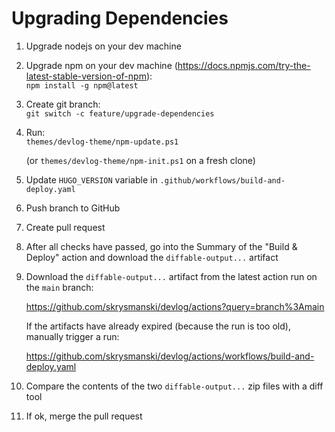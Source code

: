 # Upgrading Dependencies

1. Upgrade nodejs on your dev machine
1. Upgrade npm on your dev machine (<https://docs.npmjs.com/try-the-latest-stable-version-of-npm>): \
   `npm install -g npm@latest`
1. Create git branch: \
   `git switch -c feature/upgrade-dependencies`
1. Run: \
   `themes/devlog-theme/npm-update.ps1`

   (or `themes/devlog-theme/npm-init.ps1` on a fresh clone)
1. Update `HUGO_VERSION` variable in `.github/workflows/build-and-deploy.yaml`
1. Push branch to GitHub
1. Create pull request
1. After all checks have passed, go into the Summary of the "Build & Deploy" action and download the `diffable-output...` artifact
1. Download the `diffable-output...` artifact from the latest action run on the `main` branch:

   <https://github.com/skrysmanski/devlog/actions?query=branch%3Amain>

   If the artifacts have already expired (because the run is too old), manually trigger a run:

   <https://github.com/skrysmanski/devlog/actions/workflows/build-and-deploy.yaml>
1. Compare the contents of the two `diffable-output...` zip files with a diff tool
1. If ok, merge the pull request
